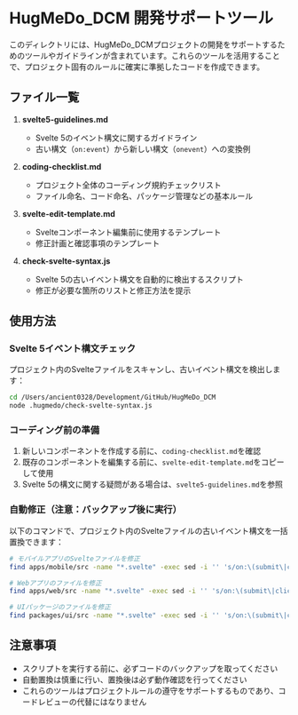 # HugMeDo_DCM 開発サポートツール

このディレクトリには、HugMeDo_DCMプロジェクトの開発をサポートするためのツールやガイドラインが含まれています。これらのツールを活用することで、プロジェクト固有のルールに確実に準拠したコードを作成できます。

## ファイル一覧

1. **svelte5-guidelines.md**
   - Svelte 5のイベント構文に関するガイドライン
   - 古い構文（`on:event`）から新しい構文（`onevent`）への変換例

2. **coding-checklist.md**
   - プロジェクト全体のコーディング規約チェックリスト
   - ファイル命名、コード命名、パッケージ管理などの基本ルール

3. **svelte-edit-template.md**
   - Svelteコンポーネント編集前に使用するテンプレート
   - 修正計画と確認事項のテンプレート

4. **check-svelte-syntax.js**
   - Svelte 5の古いイベント構文を自動的に検出するスクリプト
   - 修正が必要な箇所のリストと修正方法を提示

## 使用方法

### Svelte 5イベント構文チェック

プロジェクト内のSvelteファイルをスキャンし、古いイベント構文を検出します：

```bash
cd /Users/ancient0328/Development/GitHub/HugMeDo_DCM
node .hugmedo/check-svelte-syntax.js
```

### コーディング前の準備

1. 新しいコンポーネントを作成する前に、`coding-checklist.md`を確認
2. 既存のコンポーネントを編集する前に、`svelte-edit-template.md`をコピーして使用
3. Svelte 5の構文に関する疑問がある場合は、`svelte5-guidelines.md`を参照

### 自動修正（注意：バックアップ後に実行）

以下のコマンドで、プロジェクト内のSvelteファイルの古いイベント構文を一括置換できます：

```bash
# モバイルアプリのSvelteファイルを修正
find apps/mobile/src -name "*.svelte" -exec sed -i '' 's/on:\(submit\|click\|input\|change\|keydown\|keyup\|keypress\|focus\|blur\)/on\1/g' {} \;

# Webアプリのファイルを修正
find apps/web/src -name "*.svelte" -exec sed -i '' 's/on:\(submit\|click\|input\|change\|keydown\|keyup\|keypress\|focus\|blur\)/on\1/g' {} \;

# UIパッケージのファイルを修正
find packages/ui/src -name "*.svelte" -exec sed -i '' 's/on:\(submit\|click\|input\|change\|keydown\|keyup\|keypress\|focus\|blur\)/on\1/g' {} \;
```

## 注意事項

- スクリプトを実行する前に、必ずコードのバックアップを取ってください
- 自動置換は慎重に行い、置換後は必ず動作確認を行ってください
- これらのツールはプロジェクトルールの遵守をサポートするものであり、コードレビューの代替にはなりません
